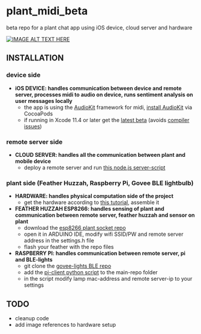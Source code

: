 # plant_midi_beta
beta repo for a plant chat app using iOS device, cloud server and hardware 
  
[![IMAGE ALT TEXT HERE](https://i.vimeocdn.com/video/877513457.jpg)](https://vimeo.com/406891053)

## INSTALLATION

### device side
* **iOS DEVICE: handles communication between device and remote server, processes midi to audio on device, runs sentiment analysis on user messages locally**
    * the app is using the [AudioKit](https://audiokit.io/) framework for midi, [install AudioKit](https://audiokit.io/downloads/) via CocoaPods
    * if running in Xcode 11.4 or later get the [latest beta](https://github.com/AudioKit/Specs) (avoids [compiler issues](https://github.com/AudioKit/AudioKit/issues/1987))

### remote server side
* **CLOUD SERVER: handles all the communication between plant and mobile device**
    * deploy a remote server and run [this node.js server-script](https://gist.github.com/rollasoul/00cd208704a25aabdb647e6643d331db) 

### plant side (Feather Huzzah, Raspberry Pi, Govee BLE lightbulb) 
* **HARDWARE: handles physical computation side of the project**
    * get the hardware according to [this tutorial](https://github.com/electricityforprogress/BiodataSonificationBreadboardKit/blob/master/BiodataBreadboardArduinoKit_v01.pdf), assemble it 
* **FEATHER HUZZAH ESP8266: handles sensing of plant and communication between remote server, feather huzzah and sensor on plant**
    * download the [esp8266 plant socket repo](https://github.com/rollasoul/plant_midi_esp8266_beta)
    * open it in ARDUINO IDE, modify wifi SSID/PW and remote server address in the settings.h file
    * flash your feather with the repo files
* **RASPBERRY PI: handles communication between remote server, pi and BLE-lights**
    * git clone the [govee-lights BLE repo](https://github.com/Freemanium/govee_btled)
    * add the [pi-client python script](https://gist.github.com/rollasoul/54bfd4a7ac1e64432e1da83ece3d16b1) to the main-repo folder
    * in the script modify lamp mac-address and remote server-ip to your settings


## TODO
* cleanup code
* add image references to hardware setup
